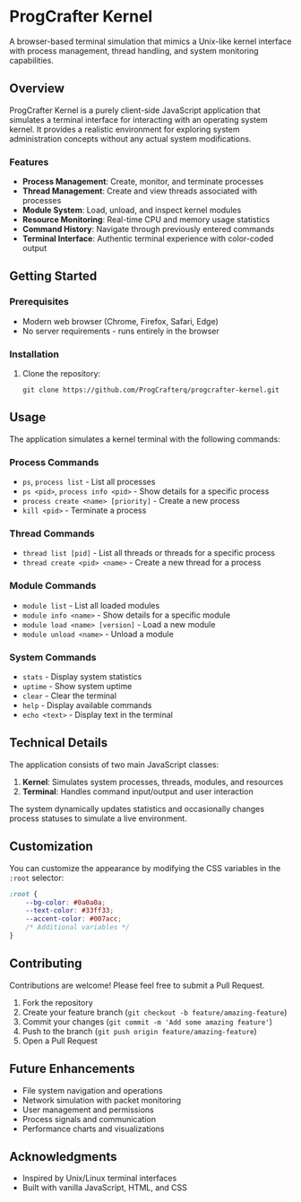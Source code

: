 # ProgCrafter Kernel

A browser-based terminal simulation that mimics a Unix-like kernel interface with process management, thread handling, and system monitoring capabilities.

## Overview

ProgCrafter Kernel is a purely client-side JavaScript application that simulates a terminal interface for interacting with an operating system kernel. It provides a realistic environment for exploring system administration concepts without any actual system modifications.

### Features

- **Process Management**: Create, monitor, and terminate processes
- **Thread Management**: Create and view threads associated with processes
- **Module System**: Load, unload, and inspect kernel modules
- **Resource Monitoring**: Real-time CPU and memory usage statistics
- **Command History**: Navigate through previously entered commands
- **Terminal Interface**: Authentic terminal experience with color-coded output

## Getting Started

### Prerequisites

- Modern web browser (Chrome, Firefox, Safari, Edge)
- No server requirements - runs entirely in the browser

### Installation

1. Clone the repository:
   ```
   git clone https://github.com/ProgCrafterq/progcrafter-kernel.git
   ```

## Usage

The application simulates a kernel terminal with the following commands:

### Process Commands

- `ps`, `process list` - List all processes
- `ps <pid>`, `process info <pid>` - Show details for a specific process
- `process create <name> [priority]` - Create a new process
- `kill <pid>` - Terminate a process

### Thread Commands

- `thread list [pid]` - List all threads or threads for a specific process
- `thread create <pid> <name>` - Create a new thread for a process

### Module Commands

- `module list` - List all loaded modules
- `module info <name>` - Show details for a specific module
- `module load <name> [version]` - Load a new module
- `module unload <name>` - Unload a module

### System Commands

- `stats` - Display system statistics
- `uptime` - Show system uptime
- `clear` - Clear the terminal
- `help` - Display available commands
- `echo <text>` - Display text in the terminal

## Technical Details

The application consists of two main JavaScript classes:

1. **Kernel**: Simulates system processes, threads, modules, and resources
2. **Terminal**: Handles command input/output and user interaction

The system dynamically updates statistics and occasionally changes process statuses to simulate a live environment.

## Customization

You can customize the appearance by modifying the CSS variables in the `:root` selector:

```css
:root {
    --bg-color: #0a0a0a;
    --text-color: #33ff33;
    --accent-color: #007acc;
    /* Additional variables */
}
```

## Contributing

Contributions are welcome! Please feel free to submit a Pull Request.

1. Fork the repository
2. Create your feature branch (`git checkout -b feature/amazing-feature`)
3. Commit your changes (`git commit -m 'Add some amazing feature'`)
4. Push to the branch (`git push origin feature/amazing-feature`)
5. Open a Pull Request

## Future Enhancements

- File system navigation and operations
- Network simulation with packet monitoring
- User management and permissions
- Process signals and communication
- Performance charts and visualizations


## Acknowledgments

- Inspired by Unix/Linux terminal interfaces
- Built with vanilla JavaScript, HTML, and CSS
